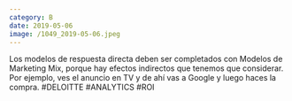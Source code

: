 ```yaml
--- 
category: B 
date: 2019-05-06 
image: /1049_2019-05-06.jpeg 
--- 
```


Los modelos de respuesta directa deben ser completados con Modelos de Marketing Mix, porque hay efectos indirectos que tenemos que considerar. Por ejemplo, ves el anuncio en TV y de ahí vas a Google y luego haces la compra. #DELOITTE #ANALYTICS #ROI